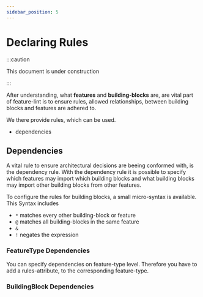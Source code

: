 ```yaml
---
sidebar_position: 5
---
```


# Declaring Rules
:::caution

This document is under construction

::: 

After understanding, what **features** and **building-blocks** are, are vital part of feature-lint is to ensure
rules, allowed relationships, between building blocks and features are adhered to.

We there provide rules, which can be used.

* dependencies

## Dependencies
A vital rule to ensure architectural decisions are beeing conformed with, is the dependency rule.
With the dependency rule it is possible to specify which features may import which building blocks
and what building blocks may import other building blocks from other features.

To configure the rules for building blocks, a small micro-syntax is available. This Syntax includes

* `*` matches every other building-block or feature
* `@` matches all building-blocks in the same feature
* `&`
* `!` negates the expression

### FeatureType Dependencies
You can specify dependencies on feature-type level. Therefore you have to add a rules-attribute, to the corresponding
feature-type.

### BuildingBlock Dependencies





